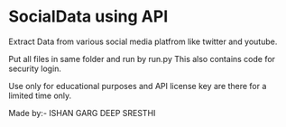 # SocialData using API

Extract Data from various social media platfrom like twitter and youtube.


Put all files in same folder and run by run.py
This also contains code for security login.

Use only for educational purposes and
API license key are there for a limited time only.


Made by:-
    ISHAN GARG
    DEEP SRESTHI
    
    
    
 
